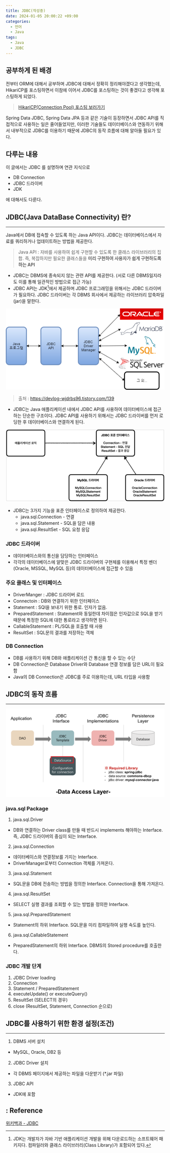 ```yaml
---
title: JDBC(작성중)
date: 2024-01-05 20:00:22 +09:00
categories:
  - 언어
  - Java
tags:
  - Java
  - JDBC
---
```


## 공부하게 된 배경
전부터 ORM에 대해서 공부하며 JDBC에 대해서 정확히 정리해야겠다고 생각했는데, HikariCP를 포스팅하면서 이참에 이어서 JDBC를 포스팅하는 것이 좋겠다고 생각해 포스팅하게 되었다.

> [HikariCP(Connection Pool) 포스팅 보러가기](https://byeongbumseo.github.io/posts/HikariCP/)

Spring Data JDBC, Spring Data JPA 등과 같은 기술이 등장하면서 JDBC API를 직접적으로 사용하는 일은 줄어들었지만, 이러한 기술들도 데이터베이스와 연동하기 위해서 내부적으로 JDBC를 이용하기 때문에 JDBC의 동작 흐름에 대해 알아둘 필요가 있다.


## 다루는 내용
이 글에서는 JDBC 를 설명하며 연관 지식으로
- DB Connection
- JDBC 드라이버
- JDK

에 대해서도 다룬다.  

## JDBC(Java DataBase Connectivity) 란?
---
Java에서 DB에 접속할 수 있도록 하는 Java API이다. JDBC는 데이터베이스에서 자료를 쿼리하거나 업데이트하는 방법을 제공한다.

> Java API : 자바를 사용하여 쉽게 구현할 수 있도록 한 클래스 라이브러리의 집합. 즉, 복잡하지만 필요한 클래스들을 **미리 구현하여 사용자가 쉽게 구현하도록 하는 API**

- JDBC는 DBMS에 종속되지 않는 관련 API를 제공한다. (서로 다른 DBMS일지라도 이를 통해 일관적인 방법으로 접근 가능)
- JDBC API는 JDK[^1]에서 제공하며 JDBC 프로그래밍을 위해서는 JDBC 드라이버가 필요하다. JDBC 드라이버는 각 DBMS 회사에서 제공하는 라이브러리 압축파일(jar)을 말한다.

![JDBC 드라이버에 관한 설명](/assets/img/posts/2024-01-05-22-53-17.png)
> 출처 : https://devlog-wjdrbs96.tistory.com/139
- JDBC는 Java 애플리케이션 내에서 JDBC API를 사용하여 데이터베이스에 접근하는 단순한 구조이다. JDBC API를 사용하기 위해서는 JDBC 드라이버를 먼저 로딩한 후 데이터베이스와 연결하게 된다.

![JDBC 표준 인터페이스](/assets/img/posts/2024-01-11-00-42-56.png)
- JDBC는 3가지 기능을 표준 인터페이스로 정의하여 제공한다.
  - java.sql.Connection - 연결
  - java.sql.Statement - SQL을 담은 내용
  - java.sql.ResultSet - SQL 요청 응답


[^1]: JDK는 개발자가 자바 기반 애플리케이션 개발을 위해 다운로드하는 소프트웨어 패키지다. 컴파일러와 클래스 라이브러리(Class Library)가 포함되어 있다.


### JDBC 드라이버

- 데이터베이스와의 통신을 담당하는 인터페이스
- 각각의 데이터베이스에 알맞은 JDBC 드라이버의 구현체를 이용해서 특정 벤더(Oracle, MSSQL, MySQL 등)의 데이터베이스에 접근할 수 있음

### 주요 클래스 및 인터페이스
- DriverManger : JDBC 드라이버 로드
- Connectoin : DB와 연결하기 위한 인터페이스
- Statement : SQl을 보내기 위한 통로. 인자가 없음.  
- PreparedStatement : Statement와 동일한데 차이점은 인자값으로 SQL을 받기 때문에 특정한 SQL에 대한 통로라고 생각하면 된다. 
- CallableStatement : PL/SQL을 호출할 때 사용
- ResultSet : SQL문의 결과를 저장하는 객체


### DB Connection
- DB를 사용하기 위해 DB와 애플리케이션 간 통신을 할 수 있는 수단
- DB Connection은 Database Driver와 Database 연결 정보를 담은 URL이 필요함
- Java의 DB Connection은 JDBC를 주로 이용하는데, URL 타입을 사용함

## JDBC의 동작 흐름
---
![JDBC 과정](/assets/img/posts/2024-01-05-22-33-11.png)


### java.sql Package
1. java.sql.Driver
  - DB와 연결하는 Driver class를 만들 때 반드시 implements 해야하는 Interface. 즉, JDBC 드라이버의 중심이 되는 Interface.
2. java.sql.Connection
  - 데이터베이스와 연결정보를 가지는 Interface.
  - DriverManager로부터 Connection 객체를 가져온다.
3. java.sql.Statement
  - SQL문을 DB에 전송하는 방법을 정의한 Interface. Connection을 통해 가져온다.
4. java.sql.ResultSet
  - SELECT 실행 결과를 조회할 수 있는 방법을 정의한 Interface.
5. java.sql.PreparedStatement
  - Statement의 하위 Interface. SQL문을 미리 컴파일하여 실행 속도를 높인다.
6. java.sql.CallableStatement
  - PreparedStatement의 하위 Interface. DBMS의 Stored procedure를 호출한다.


### JDBC 개발 단계
1. JDBC Driver loading
2. Connection
3. Statement / PreparedStatement
4. executeUpdate() or executeQuery()
5. ResultSet (SELECT의 경우)
6. close (ResultSet, Statement, Connection 순으로)


## JDBC를 사용하기 위한 환경 설정(조건)
---
1. DBMS 서버 설치
  - MySQL, Oracle, DB2 등
2. JDBC Driver 설치
  - 각 DBMS 페이지에서 제공하는 파일을 다운받기 (*.jar 파일)
3. JDBC API
  - JDK에 포함

## : Reference
[위키백과 - JDBC](https://ko.wikipedia.org/wiki/JDBC)  
